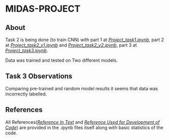 # MIDAS-PROJECT

## About
Task 2 is being done (to train CNN) with part 1 at *[Project_task1.ipynb](https://github.com/ra-MANUJ-an/MIDAS-PROJECT/blob/main/Project_task1.ipynb)*, part 2 at *[Project_task2_v1.ipynb](https://github.com/ra-MANUJ-an/MIDAS-PROJECT/blob/main/Project_task2_v1.ipynb)* and *[Project_task2_v2.ipynb](https://github.com/ra-MANUJ-an/MIDAS-PROJECT/blob/main/Project_task2_v2.ipynb)*, part 3 at *[Project_task3.ipynb](https://github.com/ra-MANUJ-an/MIDAS-PROJECT/blob/main/Project_task3.ipynb)*.

Data was trained and tested on Two different models.

## Task 3 Observations
Comparing pre-trained and random model results it seems that data was incorrectly labelled.

## References
All References(*[Reference In Text](https://arxiv.org/abs/1512.03385)* and *[Reference Used for Development of Code](https://github.com/fchollet/deep-learning-models/blob/master/resnet50.py)*) are provided in the .ipynb files itself along with basic statistics of the code.
